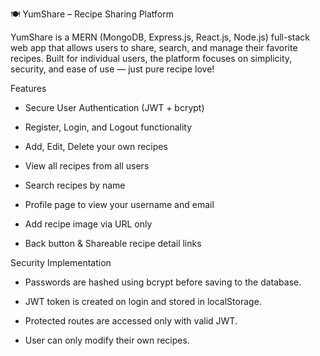 🍽️ YumShare – Recipe Sharing Platform

YumShare is a MERN (MongoDB, Express.js, React.js, Node.js) full-stack web app that allows users to share, search, and manage their favorite recipes. Built for individual users, the platform focuses on simplicity, security, and ease of use — just pure recipe love!

Features

 - Secure User Authentication (JWT + bcrypt)

 - Register, Login, and Logout functionality

 - Add, Edit, Delete your own recipes

 - View all recipes from all users

 - Search recipes by name

 - Profile page to view your username and email

 - Add recipe image via URL only

 - Back button & Shareable recipe detail links


Security Implementation

 - Passwords are hashed using bcrypt before saving to the database.

 - JWT token is created on login and stored in localStorage.

 - Protected routes are accessed only with valid JWT.

 - User can only modify their own recipes.
